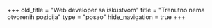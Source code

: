 +++
old_title = "Web developer sa iskustvom"
title = "Trenutno nema otvorenih pozicija"
type = "posao"
hide_navigation = true
+++
